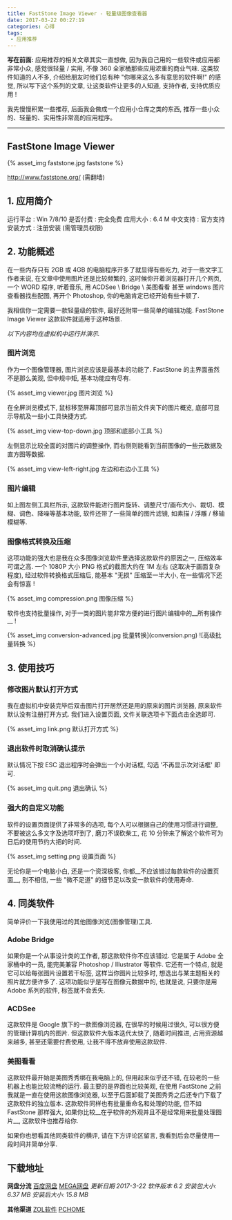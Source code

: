 ```yaml
---
title: FastStone Image Viewer - 轻量级图像查看器
date: 2017-03-22 00:27:19
categories: 心得
tags:
 - 应用推荐
---
```


__写在前面:__
应用推荐的相关文章其实一直想做, 因为我自己用的一些软件或应用都非常小众, 感觉很轻量 / 实用, 不像 360 全家桶那些应用浓重的商业气味. 这类软件知道的人不多, 介绍给朋友时他们总有种 "你哪来这么多有意思的软件啊!" 的感觉, 所以写下这个系列的文章, 让这类软件让更多的人知道, 支持作者, 支持优质应用 !

我先慢慢积累一些推荐, 后面我会做成一个应用小仓库之类的东西, 推荐一些小众的、轻量的、实用性非常高的应用程序。

<!-- more -->

----

## FastStone Image Viewer

{% asset_img faststone.jpg faststone %}

http://www.faststone.org/ (需翻墙)

## 1. 应用简介

运行平台 : Win 7/8/10
是否付费 : 完全免费
应用大小 : 6.4 M
中文支持 : 官方支持
安装方式 : 注册安装 (需管理员权限)

## 2. 功能概述

在一些内存只有 2GB 或 4GB 的电脑程序开多了就显得有些吃力, 对于一些文字工作者来说, 在文章中使用图片还是比较频繁的, 这时候你开着浏览器打开几个网页, 一个 WORD 程序, 听着音乐, 用 ACDSee \ Bridge \ 美图看看 甚至 windows 图片查看器找些配图, 再开个 Photoshop, 你的电脑肯定已经开始有些卡顿了.

我相信你一定需要一款轻量级的软件, 最好还附带一些简单的编辑功能. FastStone Image Viewer 这款软件就适用于这种场景.

_以下内容均在虚拟机中运行并演示._

### 图片浏览

作为一个图像管理器, 图片浏览应该是最基本的功能了. FastStone 的主界面虽然不是那么美观, 但中规中矩, 基本功能应有尽有.

{% asset_img viewer.jpg 图片浏览 %}

在全屏浏览模式下, 鼠标移至屏幕顶部可显示当前文件夹下的图片概览, 底部可显示导航及一些小工具快捷方式.

{% asset_img view-top-down.jpg 顶部和底部小工具 %}

左侧显示比较全面的对图片的调整操作, 而右侧则能看到当前图像的一些元数据及直方图等数据.

{% asset_img view-left-right.jpg 左边和右边小工具 %}

### 图片编辑

如上图左侧工具栏所示, 这款软件能进行图片旋转、调整尺寸/画布大小、裁切、模糊、调色、降噪等基本功能, 软件还带了一些简单的图片滤镜, 如素描 / 浮雕 / 移轴模糊等.

### 图像格式转换及压缩

这项功能的强大也是我在众多图像浏览软件里选择这款软件的原因之一, 压缩效率可谓之高.
一个 1080P 大小 PNG 格式的截图大约在 1M 左右 (这取决于画面复杂程度), 经过软件转换格式压缩后, 能基本 "无损" 压缩至一半大小, 在一些情况下还会有惊喜 !

{% asset_img compression.png 图像压缩 %}

软件也支持批量操作, 对于一类的图片能非常方便的进行图片编辑中的__所有操作__ !

{% asset_img conversion-advanced.jpg 批量转换](conversion.png) ![高级批量转换 %}

## 3. 使用技巧

### 修改图片默认打开方式

我在虚拟机中安装完毕后双击图片打开居然还是用的原来的图片浏览器, 原来软件默认没有注册打开方式. 我们进入设置页面, 文件关联选项卡下面点击全选即可.

{% asset_img link.png 默认打开方式 %}

### 退出软件时取消确认提示

默认情况下按 ESC 退出程序时会弹出一个小对话框, 勾选 '不再显示次对话框' 即可.

{% asset_img quit.png 退出确认 %}

### 强大的自定义功能

软件的设置页面提供了非常多的选项, 每个人可以根据自己的使用习惯进行调整, 不要被这么多文字及选项吓到了, 磨刀不误砍柴工, 花 10 分钟来了解这个软件可为日后的使用节约大把的时间.

{% asset_img setting.png 设置页面 %}

无论你是一个电脑小白, 还是一个资深极客, 你都__不应该错过每款软件的设置页面__, 别不相信, 一些 "微不足道" 的细节足以改变一款软件的使用寿命.

## 4. 同类软件

简单评价一下我使用过的其他图像浏览(图像管理)工具.

### Adobe Bridge

如果你是一个从事设计类的工作者, 那这款软件你不应该错过. 它是属于 Adobe 全家桶中的一员, 能完美兼容 Photoshop / Illustrator 等软件.
它还有一个特点, 就是它可以给每张图片设置若干标签, 这样当你图片比较多时, 想选出与某主题相关的照片就方便许多了. 这项功能似乎是写在图像元数据中的, 也就是说, 只要你是用 Adobe 系列的软件, 标签就不会丢失.

### ACDSee

这款软件是 Google 旗下的一款图像浏览器, 在很早的时候用过很久, 可以很方便的管理计算机内的图片.
但这款软件大版本迭代太快了, 随着时间推进, 占用资源越来越多, 甚至还需要付费使用, 让我不得不放弃使用这款软件.

### 美图看看

这款软件最开始是美图秀秀绑在我电脑上的, 但用起来似乎还不错, 在较老的一些机器上也能比较流畅的运行.
最主要的是界面也比较美观, 在使用 FastStone 之前我就是一直在使用这款图像浏览器, 以至于后面卸载了美图秀秀之后还专门下载了这款软件的独立版本.
这款软件同样也有批量重命名和处理的功能, 但不如 FastStone 那样强大, 如果你比较__在乎软件的外观并且不是经常用来批量处理图片__, 这款软件也推荐给你.


如果你也想看其他同类软件的横评, 请在下方评论区留言, 我看到后会尽量使用一段时间并简单分享.

## 下载地址

__网盘分流__
[百度网盘](https://pan.baidu.com/s/1o82Sj4A)
[MEGA网盘](https://mega.nz/#!PthzGbDL!HHkgZEKrarL66OQlr5h_gtN_68ecjTtHJU0tzFpctPY)
_更新日期 2017-3-22 软件版本 6.2
安装包大小: 6.37 MB 安装后大小: 15.8 MB_

__其他渠道__
[ZOL软件](http://xiazai.zol.com.cn/detail/10/99979.shtml)
[PCHOME](http://download.pchome.net/multimedia/viewer/detail-19822.html)

